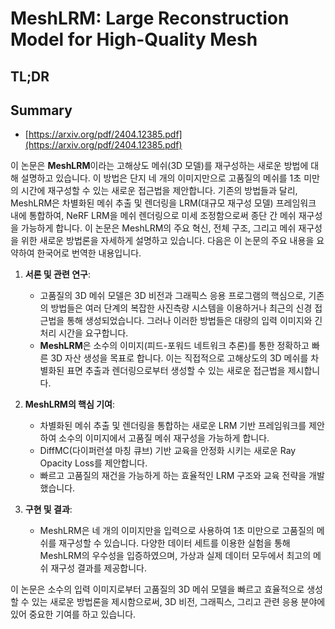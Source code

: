 # MeshLRM: Large Reconstruction Model for High-Quality Mesh
## TL;DR
## Summary
- [https://arxiv.org/pdf/2404.12385.pdf](https://arxiv.org/pdf/2404.12385.pdf)

이 논문은 **MeshLRM**이라는 고해상도 메쉬(3D 모델)를 재구성하는 새로운 방법에 대해 설명하고 있습니다. 이 방법은 단지 네 개의 이미지만으로 고품질의 메쉬를 1초 미만의 시간에 재구성할 수 있는 새로운 접근법을 제안합니다. 기존의 방법들과 달리, MeshLRM은 차별화된 메쉬 추출 및 렌더링을 LRM(대규모 재구성 모델) 프레임워크 내에 통합하여, NeRF LRM을 메쉬 렌더링으로 미세 조정함으로써 종단 간 메쉬 재구성을 가능하게 합니다. 이 논문은 MeshLRM의 주요 혁신, 전체 구조, 그리고 메쉬 재구성을 위한 새로운 방법론을 자세하게 설명하고 있습니다. 다음은 이 논문의 주요 내용을 요약하여 한국어로 번역한 내용입니다.

1. **서론 및 관련 연구**:
   - 고품질의 3D 메쉬 모델은 3D 비전과 그래픽스 응용 프로그램의 핵심으로, 기존의 방법들은 여러 단계의 복잡한 사진측량 시스템을 이용하거나 최근의 신경 접근법을 통해 생성되었습니다. 그러나 이러한 방법들은 대량의 입력 이미지와 긴 처리 시간을 요구합니다.
   - **MeshLRM**은 소수의 이미지(피드-포워드 네트워크 추론)를 통한 정확하고 빠른 3D 자산 생성을 목표로 합니다. 이는 직접적으로 고해상도의 3D 메쉬를 차별화된 표면 추출과 렌더링으로부터 생성할 수 있는 새로운 접근법을 제시합니다.

2. **MeshLRM의 핵심 기여**:
   - 차별화된 메쉬 추출 및 렌더링을 통합하는 새로운 LRM 기반 프레임워크를 제안하여 소수의 이미지에서 고품질 메쉬 재구성을 가능하게 합니다.
   - DiffMC(다이퍼런셜 마칭 큐브) 기반 교육을 안정화 시키는 새로운 Ray Opacity Loss를 제안합니다.
   - 빠르고 고품질의 재건을 가능하게 하는 효율적인 LRM 구조와 교육 전략을 개발했습니다.

3. **구현 및 결과**:
   - MeshLRM은 네 개의 이미지만을 입력으로 사용하여 1초 미만으로 고품질의 메쉬를 재구성할 수 있습니다. 다양한 데이터 세트를 이용한 실험을 통해 MeshLRM의 우수성을 입증하였으며, 가상과 실제 데이터 모두에서 최고의 메쉬 재구성 결과를 제공합니다.

이 논문은 소수의 입력 이미지로부터 고품질의 3D 메쉬 모델을 빠르고 효율적으로 생성할 수 있는 새로운 방법론을 제시함으로써, 3D 비전, 그래픽스, 그리고 관련 응용 분야에 있어 중요한 기여를 하고 있습니다.
